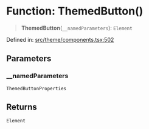 # Function: ThemedButton()

> **ThemedButton**(`__namedParameters`): `Element`

Defined in: [src/theme/components.tsx:502](https://github.com/Nick2bad4u/Uptime-Watcher/blob/2a45eeb1723f8f7089001af2c92aa07d82dfe7e4/src/theme/components.tsx#L502)

## Parameters

### \_\_namedParameters

`ThemedButtonProperties`

## Returns

`Element`

